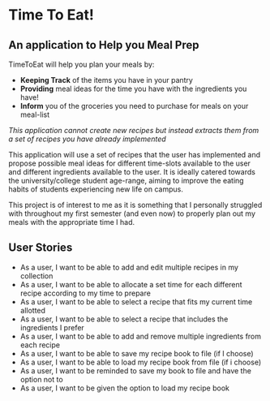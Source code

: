 # Time To Eat!

## An application to Help you Meal Prep

TimeToEat will help you plan your meals by:
- **Keeping Track** of the items you have in your pantry
- **Providing** meal ideas for the time you have with the ingredients you have!
- **Inform** you of the groceries you need to purchase for meals on your meal-list

*This application cannot create new recipes but 
instead extracts them from a set of recipes you have already implemented*

This application will use a set of recipes that the user has implemented
and propose possible meal ideas for different time-slots available to the user
and different ingredients available to the user. It is ideally
catered towards the university/college student age-range, aiming to improve
the eating habits of students experiencing new life on campus.

This project is of interest to me as it is something that I personally struggled with
throughout my first semester (and even now) to properly plan out my meals with the appropriate time
I had.

## User Stories
- As a user, I want to be able to add and edit multiple recipes in my collection
- As a user, I want to be able to allocate a set time for each different recipe according to my time to prepare
- As a user, I want to be able to select a recipe that fits my current time allotted
- As a user, I want to be able to select a recipe that includes the ingredients I prefer
- As a user, I want to be able to add and remove multiple ingredients from each recipe
- As a user, I want to be able to save my recipe book to file (if I choose)
- As a user, I want to be able to load my recipe book from file (if i choose)
- As a user, I want to be reminded to save my book to file and have the option not to
- As a user, I want to be given the option to load my recipe book
